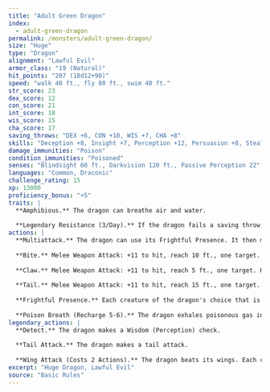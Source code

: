 ```yaml
---
title: "Adult Green Dragon"
index:
  - adult-green-dragon
permalink: /monsters/adult-green-dragon/
size: "Huge"
type: "Dragon"
alignment: "Lawful Evil"
armor_class: "19 (Natural)"
hit_points: "207 (18d12+90)"
speed: "walk 40 ft., fly 80 ft., swim 40 ft."
str_score: 23
dex_score: 12
con_score: 21
int_score: 18
wis_score: 15
cha_score: 17
saving_throws: "DEX +6, CON +10, WIS +7, CHA +8"
skills: "Deception +8, Insight +7, Perception +12, Persuasion +8, Stealth +6"
damage_immunities: "Poison"
condition_immunities: "Poisoned"
senses: "Blindsight 60 ft., Darkvision 120 ft., Passive Perception 22"
languages: "Common, Draconic"
challenge_rating: 15
xp: 13000
proficiency_bonus: "+5"
traits: |
  **Amphibious.** The dragon can breathe air and water.
  
  **Legendary Resistance (3/Day).** If the dragon fails a saving throw, it can choose to succeed instead.
actions: |
  **Multiattack.** The dragon can use its Frightful Presence. It then makes three attacks: one with its bite and two with its claws.
  
  **Bite.** Melee Weapon Attack: +11 to hit, reach 10 ft., one target. Hit: 17 (2d10 + 6) piercing damage plus 7 (2d6) poison damage.
  
  **Claw.** Melee Weapon Attack: +11 to hit, reach 5 ft., one target. Hit: 13 (2d6 + 6) slashing damage.
  
  **Tail.** Melee Weapon Attack: +11 to hit, reach 15 ft., one target. Hit: 15 (2d8 + 6) bludgeoning damage.
  
  **Frightful Presence.** Each creature of the dragon's choice that is within 120 feet of the dragon and aware of it must succeed on a DC 16 Wisdom saving throw or become frightened for 1 minute. A creature can repeat the saving throw at the end of each of its turns, ending the effect on itself on a success. If a creature's saving throw is successful or the effect ends for it, the creature is immune to the dragon's Frightful Presence for the next 24 hours .
  
  **Poison Breath (Recharge 5-6).** The dragon exhales poisonous gas in a 60-foot cone. Each creature in that area must make a DC 18 Constitution saving throw, taking 56 (16d6) poison damage on a failed save, or half as much damage on a successful one.  
legendary_actions: |
  **Detect.** The dragon makes a Wisdom (Perception) check.
  
  **Tail Attack.** The dragon makes a tail attack.
  
  **Wing Attack (Costs 2 Actions).** The dragon beats its wings. Each creature within 10 ft. of the dragon must succeed on a DC 19 Dexterity saving throw or take 13 (2d6 + 6) bludgeoning damage and be knocked prone. The dragon can then fly up to half its flying speed.
excerpt: "Huge Dragon, Lawful Evil"
source: "Basic Rules"
---
```

